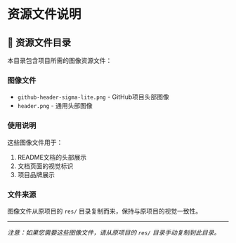# 资源文件说明

## 📁 资源文件目录

本目录包含项目所需的图像资源文件：

### 图像文件
- `github-header-sigma-lite.png` - GitHub项目头部图像
- `header.png` - 通用头部图像

### 使用说明

这些图像文件用于：
1. README文档的头部展示
2. 文档页面的视觉标识
3. 项目品牌展示

### 文件来源

图像文件从原项目的 `res/` 目录复制而来，保持与原项目的视觉一致性。

---

*注意：如果您需要这些图像文件，请从原项目的 `res/` 目录手动复制到此目录。*
